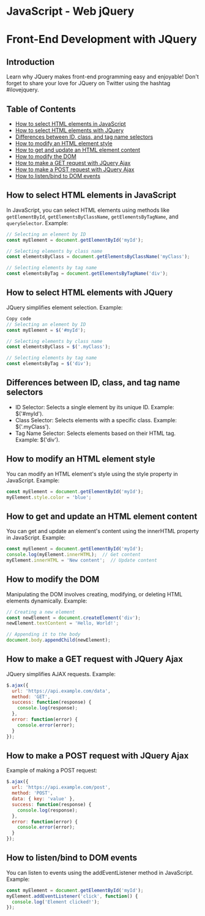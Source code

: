# JavaScript - Web jQuery

# Front-End Development with JQuery

## Introduction
Learn why JQuery makes front-end programming easy and enjoyable! Don't forget to share your love for JQuery on Twitter using the hashtag #ilovejquery.

## Table of Contents
- [How to select HTML elements in JavaScript](#how-to-select-html-elements-in-javascript)
- [How to select HTML elements with JQuery](#how-to-select-html-elements-with-jquery)
- [Differences between ID, class, and tag name selectors](#differences-between-id-class-and-tag-name-selectors)
- [How to modify an HTML element style](#how-to-modify-an-html-element-style)
- [How to get and update an HTML element content](#how-to-get-and-update-an-html-element-content)
- [How to modify the DOM](#how-to-modify-the-dom)
- [How to make a GET request with JQuery Ajax](#how-to-make-a-get-request-with-jquery-ajax)
- [How to make a POST request with JQuery Ajax](#how-to-make-a-post-request-with-jquery-ajax)
- [How to listen/bind to DOM events](#how-to-listenbind-to-dom-events)

## How to select HTML elements in JavaScript
In JavaScript, you can select HTML elements using methods like `getElementById`, `getElementsByClassName`, `getElementsByTagName`, and `querySelector`. Example:

```javascript
// Selecting an element by ID
const myElement = document.getElementById('myId');

// Selecting elements by class name
const elementsByClass = document.getElementsByClassName('myClass');

// Selecting elements by tag name
const elementsByTag = document.getElementsByTagName('div');
```

## How to select HTML elements with JQuery
JQuery simplifies element selection. Example:

```javascript
Copy code
// Selecting an element by ID
const myElement = $('#myId');

// Selecting elements by class name
const elementsByClass = $('.myClass');

// Selecting elements by tag name
const elementsByTag = $('div');
```
## Differences between ID, class, and tag name selectors
- ID Selector: Selects a single element by its unique ID. Example: $('#myId').
- Class Selector: Selects elements with a specific class. Example: $('.myClass').
- Tag Name Selector: Selects elements based on their HTML tag. Example: $('div').

## How to modify an HTML element style
You can modify an HTML element's style using the style property in JavaScript. Example:

```javascript
const myElement = document.getElementById('myId');
myElement.style.color = 'blue';
```

## How to get and update an HTML element content
You can get and update an element's content using the innerHTML property in JavaScript. Example:

```javascript
const myElement = document.getElementById('myId');
console.log(myElement.innerHTML);  // Get content
myElement.innerHTML = 'New content';  // Update content
```

## How to modify the DOM
Manipulating the DOM involves creating, modifying, or deleting HTML elements dynamically. Example:

```javascript
// Creating a new element
const newElement = document.createElement('div');
newElement.textContent = 'Hello, World!';

// Appending it to the body
document.body.appendChild(newElement);
```

## How to make a GET request with JQuery Ajax
JQuery simplifies AJAX requests. Example:

```javascript
$.ajax({
  url: 'https://api.example.com/data',
  method: 'GET',
  success: function(response) {
    console.log(response);
  },
  error: function(error) {
    console.error(error);
  }
});
```

## How to make a POST request with JQuery Ajax
Example of making a POST request:

```javascript
$.ajax({
  url: 'https://api.example.com/post',
  method: 'POST',
  data: { key: 'value' },
  success: function(response) {
    console.log(response);
  },
  error: function(error) {
    console.error(error);
  }
});
```


## How to listen/bind to DOM events
You can listen to events using the addEventListener method in JavaScript. Example:

```javascript
const myElement = document.getElementById('myId');
myElement.addEventListener('click', function() {
  console.log('Element clicked!');
});
```
